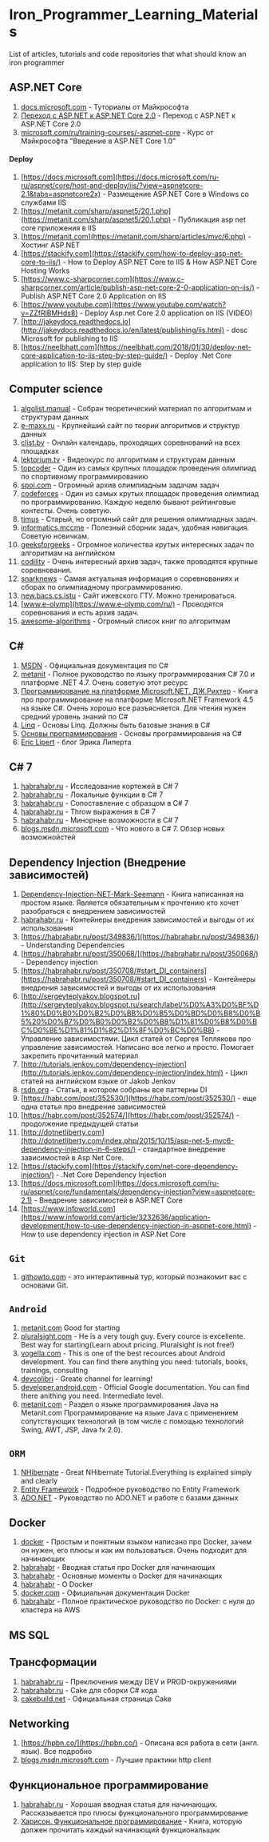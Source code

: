 # Iron_Programmer_Learning_Materials
List of articles, tutorials and code repositories that what should know an iron programmer

## ASP.NET Core
1. [docs.microsoft.com](https://docs.microsoft.com/en-us/aspnet/core/index) - Туториалы от Майкрософта
1. [Переход с ASP.NET к ASP.NET Core 2.0](https://habrahabr.ru/post/338298/) - Переход с ASP.NET к ASP.NET Core 2.0
1. [microsoft.com/ru/training-courses/-aspnet-core](https://mva.microsoft.com/ru/training-courses/-aspnet-core-10-17179?l=edpuhShXD_9811100275) - Курс от Майкрософта "Введение в ASP.NET Core 1.0" 
#### Deploy
1. [https://docs.microsoft.com](https://docs.microsoft.com/ru-ru/aspnet/core/host-and-deploy/iis/?view=aspnetcore-2.1&tabs=aspnetcore2x) - Размещение ASP.NET Core в Windows со службами IIS
1. [https://metanit.com/sharp/aspnet5/20.1.php](https://metanit.com/sharp/aspnet5/20.1.php) - Публикация asp net core приложения в IIS
1. [https://metanit.com](https://metanit.com/sharp/articles/mvc/6.php) - Хостинг ASP.NET
1. [https://stackify.com](https://stackify.com/how-to-deploy-asp-net-core-to-iis/) - How to Deploy ASP.NET Core to IIS & How ASP.NET Core Hosting Works
1. [https://www.c-sharpcorner.com](https://www.c-sharpcorner.com/article/publish-asp-net-core-2-0-application-on-iis/) - Publish ASP.NET Core 2.0 Application on IIS
1. [https://www.youtube.com](https://www.youtube.com/watch?v=ZZfRlBMHds8) - Deploy Asp.net Core 2.0 application on IIS (VIDEO)
1. [http://jakeydocs.readthedocs.io](http://jakeydocs.readthedocs.io/en/latest/publishing/iis.html) - dosc Microsoft for publishing to IIS
1. [https://neelbhatt.com](https://neelbhatt.com/2018/01/30/deploy-net-core-application-to-iis-step-by-step-guide/) - Deploy .Net Core application to IIS: Step by step guide




## Computer science
1. [algolist.manual](http://algolist.manual.ru/) - Собран теоретический материал по алгоритмам и структурам данных
1. [e-maxx.ru](https://e-maxx.ru/algo/) - Крупнейший сайт по теории алгоритмов и структур данных
1. [clist.by](http://clist.by/) - Онлайн календарь, проходящих соревнований на всех площадках
1. [lektorium.tv](https://www.lektorium.tv/lecture/13343) - Видеокурс по алгоритмам и структурам данным 
1. [topcoder](https://www.topcoder.com/) - Один из самых крупных площадок проведения олимпиад по спортивному программированию
1. [spoj.com](http://www.spoj.com/) - Огромный архив олимпиадным задачам задач 
1. [codeforces](http://codeforces.com/) - Один из самых крутых площадок проведения олимпиад по программированию. Каждую неделю бывают рейтинговые контесты. Очень советую.
1. [timus](http://acm.timus.ru/) - Старый, но огромный сайт для решения олимпиадных задач.
1. [informatics.mccme](http://informatics.mccme.ru/) - Полезный сборник задач, удобная навигация. Советую новичкам.
1. [geeksforgeeks](http://www.geeksforgeeks.org/) - Огромное количества крутых интересных задач по алгоритмам на английском
1. [codility](https://codility.com/programmers/) - Очень интересный архив задач, также проводятся крупные соревнования.
1. [snarknews](http://snarknews.info/) - Самая актуальная информация о соревнованиях и сборах по олимпиадному программированию.
1. [new.bacs.cs.istu](http://new.bacs.cs.istu.ru/Announcement) - Сайт ижевского ГТУ. Можно тренироваться.
1. [www.e-olymp](https://www.e-olymp.com/ru/) - Проводятся соревнования и есть архив задач.
1. [awesome-algorithms](https://proglib.io/p/awesome-algorithms/) - Огромный список книг по алгоритмам

## C#
1. [MSDN](https://msdn.microsoft.com/ru-ru/library/zkxk2fwf(v=vs.90).aspx) - Официальная документация по C#
1. [metanit](https://metanit.com/sharp/tutorial/) - Полное руководство по языку программирования С# 7.0 и платформе .NET 4.7. Очень советую этот ресурс
2. [Программирование на платформе Microsoft.NET. ДЖ.Рихтер](https://www.ozon.ru/context/detail/id/21236101/) - Книга про программирование на платформе Microsoft.NET Framework 4.5 на языке C#. Очень хорошо все разъясняется. Для чтения нужен средний уровень знаний по C#
1. [Linq](https://ulearn.me/Course/Linq/Vviedieniie_3446fab2-15df-4045-ab40-abc1f3dc87c8) - Основы Linq. Должны быть базовые знания в C#
1. [Основы программирования](https://ulearn.me/Course/BasicProgramming/Kratkaia_spravka_pieried_nachalom_69a2e121-e58f-4cd0-8221-7affb7dc796e) - Основы программирования на C#
1. [Eric Lipert](https://blogs.msdn.microsoft.com/ruericlippert/) - блог Эрика Липерта

## C# 7
1. [habrahabr.ru](https://habrahabr.ru/post/345376/) - Исследование кортежей в C# 7
1. [habrahabr.ru](https://habrahabr.ru/post/346174/) - Локальные функции в C# 7
1. [habrahabr.ru](https://habrahabr.ru/post/347916/) - Cопоставление с образцом в C# 7
1. [habrahabr.ru](https://habrahabr.ru/post/348658/) - Throw выражения в C# 7
1. [habrahabr.ru](https://habrahabr.ru/post/350710/) - Минорные возможности в C# 7
1. [blogs.msdn.microsoft.com](https://blogs.msdn.microsoft.com/dotnet/2016/08/24/whats-new-in-csharp-7-0/) -  Что нового в C# 7. Обзор новых возможнойстей

## Dependency Injection (Внедрение зависимостей)
1. [Dependency-Injection-NET-Mark-Seemann](https://www.amazon.com/Dependency-Injection-NET-Mark-Seemann/dp/1935182501) - Книга написанная на простом языке. Является обязательным к прочтению кто хочет разобраться с внедрением зависимостей
1. [habrahabr.ru](https://habrahabr.ru/post/350708/#start) - Контейнеры внедрения зависимостей и выгоды от их использования
1. [https://habrahabr.ru/post/349836/](https://habrahabr.ru/post/349836/) - Understanding Dependencies
1. [https://habrahabr.ru/post/350068/](https://habrahabr.ru/post/350068/) - Dependency injection
1. [https://habrahabr.ru/post/350708/#start_DI_containers](https://habrahabr.ru/post/350708/#start_DI_containers) - Контейнеры внедрения зависимостей и выгоды от их использования
1. [http://sergeyteplyakov.blogspot.ru](http://sergeyteplyakov.blogspot.ru/search/label/%D0%A3%D0%BF%D1%80%D0%B0%D0%B2%D0%BB%D0%B5%D0%BD%D0%B8%D0%B5%20%D0%B7%D0%B0%D0%B2%D0%B8%D1%81%D0%B8%D0%BC%D0%BE%D1%81%D1%82%D1%8F%D0%BC%D0%B8) - Управление зависимостями. Цикл статей от Сергея Теплякова про управление зависимостей. Написано все легко и просто. Помогает закрепить прочитанный материал
1. [http://tutorials.jenkov.com/dependency-injection](http://tutorials.jenkov.com/dependency-injection/index.html) - Цикл статей на английском языке от Jakob Jenkov
1. [rsdn.org](https://rsdn.org/article/patterns/14-22-pattern/14-22-pattern.xml#E1CAC) - Статья, в котором собраны все паттерны DI 
1. [https://habr.com/post/352530/](https://habr.com/post/352530/) - еще одна статья про внедрение зависимостей
1. [https://habr.com/post/352574/](https://habr.com/post/352574/) - продолжение предыдущей статьи 
1. [http://dotnetliberty.com](http://dotnetliberty.com/index.php/2015/10/15/asp-net-5-mvc6-dependency-injection-in-6-steps/) - стандартное внедрение зависимостей в Asp Net Core. 
1. [https://stackify.com](https://stackify.com/net-core-dependency-injection/) - .Net Core Dependency Injection
1. [https://docs.microsoft.com](https://docs.microsoft.com/ru-ru/aspnet/core/fundamentals/dependency-injection?view=aspnetcore-2.1) - Внедрение зависимостей в ASP.NET Core
1. [https://www.infoworld.com](https://www.infoworld.com/article/3232636/application-development/how-to-use-dependency-injection-in-aspnet-core.html) - How to use dependency injection in ASP.Net Core

## `Git`
1. [githowto.com](https://githowto.com/ru) - это интерактивный тур, который познакомит вас с основами Git.

## `Android`
1.  [metanit.com](https://metanit.com/java/) Good for starting
2.  [pluralsight.com](https://app.pluralsight.com/profile/author/sriyank-siddhartha) - He is a very tough guy. Every cource is excellente. Best way for starting(Learn about pricing. Pluralsight is not free!)
3. [vogella.com](http://www.vogella.com/) - This is one of the best recources about Android development. You can find there anything you need: tutorials, books, trainings, consulting
4. [devcolibri](https://www.youtube.com/user/devcolibri) - Greate channel for learning!
5. [developer.android.com](https://developer.android.com/develop/index.html) - Official Google documentation. You can find there anithing you need. Intermediate level. 
6. [metanit.com](https://metanit.com/java/) - Раздел о языке программирования Java на Metanit.com
Программирование на языке Java с применением сопутствующих технологий (в том числе с помощью технологий Swing, AWT, JSP, Java fx 2.0).


## `ORM` 
1. [NHibernate](https://www.tutorialspoint.com/nhibernate/index.htm) - Great NHibernate Tutorial.Everything is explained simply and clearly 
2. [Entity Framework](https://metanit.com/sharp/entityframework/) - Подробное руководство по Entity Framework
3. [ADO.NET](https://metanit.com/sharp/adonet/) - Руководство по ADO.NET и работе с базами данных


## Docker
1. [docker](https://zinchenko.us/article/category/devops/) - Простым и понятным языком написано про Docker, зачем он нужен, его плюсы и как им пользоваться. Очень подходит для начинающих
1. [habrahabr](https://habrahabr.ru/post/309556/) - Вводная статья про Docker для начинающих
1. [habrahabr](https://habrahabr.ru/post/277699/) - Основные моменты о Docker для начинающих
1. [habrahabr](https://habrahabr.ru/post/250469/) - О Docker
1. [docker.com](https://docs.docker.com/engine/docker-overview/) - Официальная документация Docker
1. [habrahabr](https://habrahabr.ru/post/310460/) - Полное практическое руководство по Docker: с нуля до кластера на AWS

## MS SQL


## Трансформации 
1. [habrahabr.ru](https://habrahabr.ru/post/255045/) - Преключения между DEV и PROD-окружениями
1. [habrahabr.ru](https://habrahabr.ru/post/329194/) - Cake для сборки C# кода
1. [cakebuild.net](https://cakebuild.net/) - Официальная страница Cake


## Networking
1. [https://hpbn.co/](https://hpbn.co/) - Описана вся работа в сети (англ. язык). Все подробно
1. [blogs.msdn.microsoft.com](https://blogs.msdn.microsoft.com/shacorn/2016/10/21/best-practices-for-using-httpclient-on-services/) - Лучшие практики http client

## Функциональное программирование
1. [habrahabr.ru](https://habrahabr.ru/post/142351/) - Хорошая вводная статья для начинающих. Рассказывается про плюсы функционального программирование 
1. [Харисон. Функциональное программирование](http://www.nsu.ru/xmlui/bitstream/handle/nsu/8874/Harrison.pdf;jsessionid=1213BEA521F3C0A2D5EE788DA789D2BB?sequence=1) - Книга, которую должен прочитать каждый начинающий функциональщик

